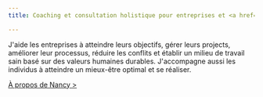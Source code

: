 ```yaml
---
title: Coaching et consultation holistique pour entreprises et <a href="https://nancybilodeau.com">individus</a>

---
```

J'aide les entreprises à atteindre leurs objectifs, gérer leurs projects, améliorer leur processus, réduire les conflits et établir un milieu de travail sain basé sur des valeurs humaines durables. J'accompagne aussi les individus à atteindre un mieux-être optimal et se réaliser.

<a href="/a-propos">À propos de Nancy ></a>